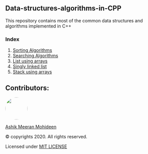 ## Data-structures-algorithms-in-CPP
This repository contains most of the common data structures and algorithms  implemented in C++

### Index
1. [Sorting Algorithms](https://github.com/ASHIK11ab/Data-structures-algorithms-in-CPP/tree/sorting-algorithms)
1. [Searching Algorithms](https://github.com/ASHIK11ab/Data-structures-algorithms-in-CPP/tree/searching-algorithms)
1. [List using arrays](https://github.com/ASHIK11ab/Data-structures-algorithms-in-CPP/tree/list-using-arrays)
1. [Singly linked list](https://github.com/ASHIK11ab/Data-structures-algorithms-in-CPP/tree/singly-linked-list)
1. [Stack using arrays](https://github.com/ASHIK11ab/Data-structures-algorithms-in-CPP/tree/stack-using-arrays)

## Contributors:
<a href="https://github.com/ASHIK11ab">
  <img style="border-radius: 50px" src="https://avatars2.githubusercontent.com/u/58099865?s=460&u=dc835e2281a9265edf2b48059f1c8151be89a1b1&v=4" width="70px" height = "70px"> 
</a> 

[Ashik Meeran Mohideen](https://github.com/ASHIK11ab)

&copy; copyrights 2020. All rights reserved.

Licensed under [MIT LICENSE](https://github.com/ASHIK11ab/Data-structures-algorithms-in-CPP/blob/main/LICENSE)
